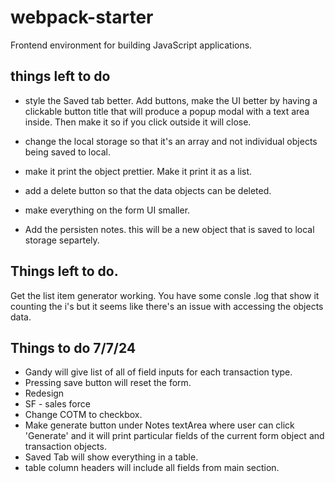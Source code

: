 # webpack-starter

Frontend environment for building JavaScript applications.

## things left to do

- style the Saved tab better. Add buttons, make the UI better by having a clickable button title that will produce a popup modal with a text area inside. Then make it so if you click outside it will close.

- change the local storage so that it's an array and not individual objects being saved to local.

- make it print the object prettier. Make it print it as a list.

- add a delete button so that the data objects can be deleted.

- make everything on the form UI smaller.

- Add the persisten notes. this will be a new object that is saved to local storage separtely.

## Things left to do.

Get the list item generator working.
You have some consle .log that show it counting the i's but it seems like there's an issue with accessing the objects data.

## Things to do 7/7/24

- Gandy will give list of all of field inputs for each transaction type.
- Pressing save button will reset the form.
- Redesign
- SF - sales force
- Change COTM to checkbox.
- Make generate button under Notes textArea where user can click 'Generate' and it will print particular fields of the current form object and transaction objects.
- Saved Tab will show everything in a table.
- table column headers will include all fields from main section.

